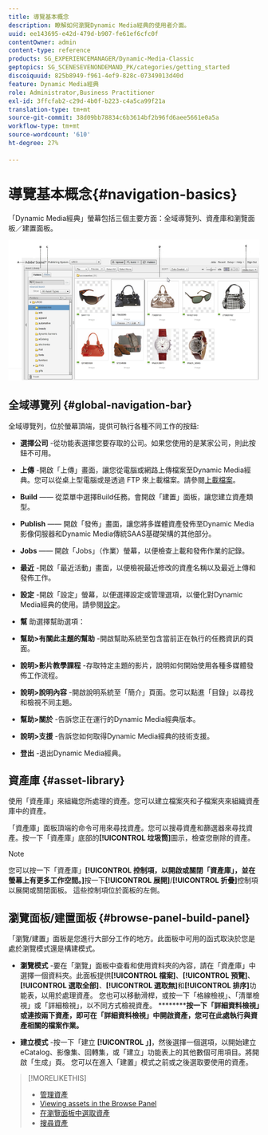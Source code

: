 ```yaml
---
title: 導覽基本概念
description: 瞭解如何瀏覽Dynamic Media經典的使用者介面。
uuid: ee143695-e42d-479d-b907-fe61ef6cfc0f
contentOwner: admin
content-type: reference
products: SG_EXPERIENCEMANAGER/Dynamic-Media-Classic
geptopics: SG_SCENESEVENONDEMAND_PK/categories/getting_started
discoiquuid: 825b8949-f961-4ef9-828c-07349013d40d
feature: Dynamic Media經典
role: Administrator,Business Practitioner
exl-id: 3ffcfab2-c29d-4b0f-b223-c4a5ca99f21a
translation-type: tm+mt
source-git-commit: 38d09bb78834c6b3614bf2b96fd6aee5661e0a5a
workflow-type: tm+mt
source-wordcount: '610'
ht-degree: 27%

---
```


# 導覽基本概念{#navigation-basics}

「Dynamic Media經典」螢幕包括三個主要方面：全域導覽列、資產庫和瀏覽面板／建置面板。

![導覽基本概念](/help/assets/gs_navigation_basics_popup_popup.png)

## 全域導覽列 {#global-navigation-bar}

全域導覽列，位於螢幕頂端，提供可執行各種不同工作的按鈕:

* **選擇公司** -從功能表選擇您要存取的公司。如果您使用的是某家公司，則此按鈕不可用。

* **上傳** -開啟「上傳」畫面，讓您從電腦或網路上傳檔案至Dynamic Media經典。您可以從桌上型電腦或是透過 FTP 來上載檔案。請參閱[上載檔案](/help/uploading-files.md)。

* **Build**  —— 從菜單中選擇Build任務。會開啟「建置」面板，讓您建立資產類型。

* **Publish**  —— 開啟「發佈」畫面，讓您將多媒體資產發佈至Dynamic Media影像伺服器和Dynamic Media傳統SAAS基礎架構的其他部分。

* **Jobs**  —— 開啟「Jobs」（作業）螢幕，以便檢查上載和發佈作業的記錄。

* **最近** -開啟「最近活動」畫面，以便檢視最近修改的資產名稱以及最近上傳和發佈工作。

* **設定** -開啟「設定」螢幕，以便選擇設定或管理選項，以優化對Dynamic Media經典的使用。請參閱[設定](/help/setup-basics.md)。

* **幫** 助選擇幫助選項：

* **幫助>有關此主題的幫助** -開啟幫助系統至包含當前正在執行的任務資訊的頁面。

* **說明>影片教學課程** -存取特定主題的影片，說明如何開始使用各種多媒體發佈工作流程。

* **說明>說明內容** -開啟說明系統至「簡介」頁面。您可以點進「目錄」以尋找和檢視不同主題。

* **幫助>關於** -告訴您正在運行的Dynamic Media經典版本。

* **說明>支援** -告訴您如何取得Dynamic Media經典的技術支援。

* **登出** -退出Dynamic Media經典。

## 資產庫 {#asset-library}

使用「資產庫」來組織您所處理的資產。您可以建立檔案夾和子檔案夾來組織資產庫中的資產。

「資產庫」面板頂端的命令可用來尋找資產。您可以搜尋資產和篩選器來尋找資產。按一下「資產庫」底部的&#x200B;**[!UICONTROL 垃圾筒]**&#x200B;圖示，檢查您刪除的資產。

>[!NOTE]
>
>您可以按一下「資產庫」**[!UICONTROL 控制項，以開啟或關閉「資產庫」，並在螢幕上有更多工作空間。]**&#x200B;按一下&#x200B;**[!UICONTROL 展開]**/**[!UICONTROL 折疊]**&#x200B;控制項以展開或關閉面板。 這些控制項位於面板的左側。

## 瀏覽面板/建置面板 {#browse-panel-build-panel}

「瀏覽/建置」面板是您進行大部分工作的地方。此面板中可用的函式取決於您是處於瀏覽模式還是構建模式。

* **瀏覽模式** -要在「瀏覽」面板中查看和使用資料夾的內容，請在「資產庫」中選擇一個資料夾。此面板提供&#x200B;**[!UICONTROL 檔案]**、**[!UICONTROL 預覽]**、**[!UICONTROL 選取全部]**、**[!UICONTROL 選取無]**&#x200B;和&#x200B;**[!UICONTROL 排序]**&#x200B;功能表，以用於處理資產。 您也可以移動滑桿，或按一下「格線檢視」、「清單檢視」或「詳細檢視」，以不同方式檢視資產。 ************&#x200B;按一下「詳細資料檢視」或連按兩下資產，即可在「詳細資料檢視」中開啟資產，您可在此處執行與資產相關的檔案作業。****

* **建立模式** -按一下「建立 **[!UICONTROL 」]**，然後選擇一個選項，以開始建立eCatalog、影像集、回轉集，或「建立」功能表上的其他數個可用項目。將開啟「生成」頁。 您可以在進入「建置」模式之前或之後選取要使用的資產。

>[!MORELIKETHIS]
>
>* [管理資產](about-managing-assets.md)
>* [Viewing assets in the Browse Panel](viewing-assets-browse-panel.md#viewing_assets_in_the_browse_panel)
>* [在瀏覽面板中選取資產](selecting-assets-browse-panel.md#selecting_assets_in_the_browse_panel)
>* [搜尋資產](searching-assets.md#searching_assets)

